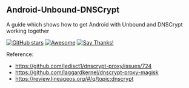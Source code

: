 ## Android-Unbound-DNSCrypt
A guide which shows how to get Android with Unbound and DNSCrypt working together

[![GitHub stars](https://img.shields.io/github/stars/badges/shields.svg?style=social&label=Star)](https://github.com/CHEF-KOCH/Android-Unbound-DNSCrypt)
[![Awesome](https://cdn.rawgit.com/sindresorhus/awesome/d7305f38d29fed78fa85652e3a63e154dd8e8829/media/badge.svg)](https://github.com/sindresorhus/awesome)
[![Say Thanks!](https://img.shields.io/badge/Say%20Thanks-!-1EAEDB.svg)](https://saythanks.io/to/CHEF-KOCH)


Reference:

* https://github.com/jedisct1/dnscrypt-proxy/issues/724
* https://github.com/laggardkernel/dnscrypt-proxy-magisk
* https://review.lineageos.org/#/q/topic:dnscrypt
